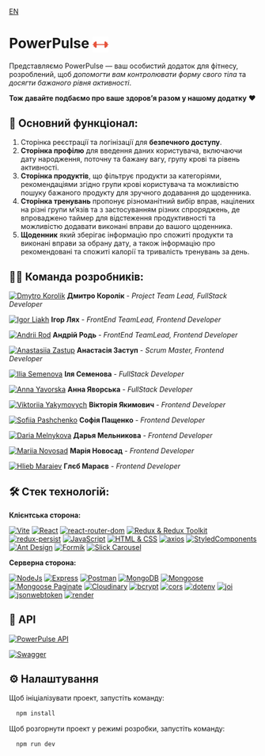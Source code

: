 [EN](https://github.com/KorolikD/project-Qwerty2024-front/blob/main/README.md)

# PowerPulse <img align="center" width="32" height="32" src="./public/favicon.ico">

Представляємо PowerPulse — ваш особистий додаток для фітнесу, розроблений, щоб *допомогти вам контролювати форму свого тіла* та *досягти бажаного рівня активності*.

**Тож давайте подбаємо про ваше здоров’я разом у нашому додатку** ❤️

## 🔧 Основний функціонал:

1. Сторінка реєстрації та логінізації для **безпечного доступу**.
2. **Сторінка профілю** для введення даних користувача, включаючи дату народження, поточну та бажану вагу, групу крові та рівень активності.
3. **Сторінка продуктів**, що фільтрує продукти за категоріями, рекомендаціями згідно групи крові користувача та можливістю пошуку бажаного продукту для зручного додавання до щоденника.
4. **Сторінка тренувань** пропонує різноманітний вибір вправ, націлених на різні групи м’язів та з застосуванням різних спроряджень, де впроваджено таймер для відстеження продуктивності та можливістю додавати виконані вправи до вашого щоденника.
5. **Щоденник** який зберігає інформацію про спожиті продукти та виконані вправи за обрану дату, а також інформацію про рекомендовані та спожиті калорії та тривалість тренувань за день.

## 👨‍💻 Команда розробників:

[![Dmytro Korolik](https://img.shields.io/badge/git_hub-262625?style=for-the-badge&logo=github&logoColor=white)](https://github.com/KorolikD) **Дмитро Королік** - *Project Team Lead, FullStack Developer*

[![Igor Liakh](https://img.shields.io/badge/git_hub-262625?style=for-the-badge&logo=github&logoColor=white)](https://github.com/igorlyakh) **Ігор Лях** - *FrontEnd TeamLead, Frontend Developer*

[![Andrii Rod](https://img.shields.io/badge/git_hub-262625?style=for-the-badge&logo=github&logoColor=white)](https://github.com/AndriiRod) **Андрій Родь** - *FrontEnd TeamLead, Frontend Developer*

[![Anastasiia Zastup](https://img.shields.io/badge/git_hub-262625?style=for-the-badge&logo=github&logoColor=white)](https://github.com/AnastasiiaZastup) **Анастасія Заступ** - *Scrum Master, Frontend Developer*

[![Ilia Semenova](https://img.shields.io/badge/git_hub-262625?style=for-the-badge&logo=github&logoColor=white)](https://github.com/ILIANASEMENOVA) **Іля Семенова** - *FullStack Developer*

[![Anna Yavorska](https://img.shields.io/badge/git_hub-262625?style=for-the-badge&logo=github&logoColor=white)](https://github.com/Anna-Yavorska) **Анна Яворська** - *FullStack Developer*

[![Viktoriia Yakymovych](https://img.shields.io/badge/git_hub-262625?style=for-the-badge&logo=github&logoColor=white)](https://github.com/ViktoriiaYakymovych) **Вікторія Якимович** - *Frontend Developer*

[![Sofiia Pashchenko](https://img.shields.io/badge/git_hub-262625?style=for-the-badge&logo=github&logoColor=white)](https://github.com/Sofiia-28) **Софія Пащенко** - *Frontend Developer*

[![Daria Melnykova](https://img.shields.io/badge/git_hub-262625?style=for-the-badge&logo=github&logoColor=white)](https://github.com/dmelnykova) **Дарья Мельникова** - *Frontend Developer*

[![Mariia Novosad](https://img.shields.io/badge/git_hub-262625?style=for-the-badge&logo=github&logoColor=white)](https://github.com/avemasha) **Марія Новосад** - *Frontend Developer*

[![Hlieb Maraiev](https://img.shields.io/badge/git_hub-262625?style=for-the-badge&logo=github&logoColor=white)](https://github.com/Velms) **Глєб Мараєв** - *Frontend Developer*

## 🛠 Стек технологій:
**Клієнтська сторона:**

[![Vite](https://img.shields.io/badge/-Vite-646CFF?logo=vite&logoColor=white)](https://vitejs.dev/)
[![React](https://img.shields.io/badge/-React-blue?logo=react&logoColor=white)](https://reactjs.org/)
[![react-router-dom](https://img.shields.io/badge/-react--router--dom-CA4245?logo=react-router&logoColor=white)](https://reactrouter.com/)
[![Redux & Redux Toolkit](https://img.shields.io/badge/-Redux%20%26%20Redux%20Toolkit-764ABC?logo=redux&logoColor=white)](https://redux.js.org/)
[![redux-persist](https://img.shields.io/badge/-redux--persist-764ABC?logo=redux&logoColor=white)](https://github.com/rt2zz/redux-persist)
[![JavaScript](https://img.shields.io/badge/-JavaScript-F7DF1E?logo=javascript&logoColor=black)](https://developer.mozilla.org/en-US/docs/Web/JavaScript)
[![HTML & CSS](https://img.shields.io/badge/-HTML%20%26%20CSS-E34F26?logo=html5&logoColor=white)](https://developer.mozilla.org/en-US/docs/Web/HTML)
[![axios](https://img.shields.io/badge/-axios-009688?logo=axios&logoColor=white)](https://axios-http.com/)
[![StyledComponents](https://img.shields.io/badge/-StyledComponents-DB7093?logo=styled-components&logoColor=white)](https://styled-components.com/)
[![Ant Design](https://img.shields.io/badge/-Ant_Design-0170FE?logo=ant-design&logoColor=white)](https://ant.design/)
[![Formik](https://img.shields.io/badge/-Formik-F49C20?logo=formik&logoColor=white)](https://formik.org/)
[![Slick Carousel](https://img.shields.io/badge/-Slick_Carousel-000000?logo=slick&logoColor=white)](https://www.npmjs.com/package/slick-carousel)

**Серверна сторона:**

[![NodeJs](https://img.shields.io/badge/-Node.js-339933?logo=node.js&logoColor=white)](https://nodejs.org/)
[![Express](https://img.shields.io/badge/-Express-000000?logo=express&logoColor=white)](https://expressjs.com/)
[![Postman](https://img.shields.io/badge/-Postman-FF6C37?logo=postman&logoColor=white)](https://www.postman.com/)
[![MongoDB](https://img.shields.io/badge/-MongoDB-47A248?logo=mongodb&logoColor=white)](https://docs.mongodb.com/)
[![Mongoose](https://img.shields.io/badge/-Mongoose-47A248?logo=mongoose&logoColor=white)](https://mongoosejs.com/docs/)
[![Mongoose Paginate](https://img.shields.io/badge/-Mongoose_Paginate-47A248?logo=mongoose&logoColor=white)](https://www.npmjs.com/package/mongoose-paginate-v2)
[![Cloudinary](https://img.shields.io/badge/-Cloudinary-4285F4?logo=cloudinary&logoColor=white)](https://cloudinary.com/documentation)
[![bcrypt](https://img.shields.io/badge/-bcrypt-430089?logo=npm&logoColor=white)](https://www.npmjs.com/package/bcrypt)
[![cors](https://img.shields.io/badge/-cors-FF6C37?logo=npm&logoColor=white)](https://www.npmjs.com/package/cors)
[![dotenv](https://img.shields.io/badge/-dotenv-00C7B7?logo=npm&logoColor=white)](https://www.npmjs.com/package/dotenv)
[![joi](https://img.shields.io/badge/-joi-F7DF1E?logo=npm&logoColor=black)](https://github.com/sideway/joi)
[![jsonwebtoken](https://img.shields.io/badge/-jsonwebtoken-000000?logo=jsonwebtokens&logoColor=white)](https://www.npmjs.com/package/jsonwebtoken)
[![render](https://img.shields.io/badge/-render-008080?logo=npm&logoColor=white)](https://render.com/)

## 🔗 API 

[![PowerPulse API](https://img.shields.io/badge/powerpulse_api-262625?style=for-the-badge&logo=github&logoColor=white)](https://github.com/KorolikD/project-Qwerty2024-back)

[![Swagger](https://img.shields.io/badge/-Swagger-85EA2D?logo=Swagger&logoColor=white)](https://project-qwerty2024-back.onrender.com/api-docs/#/)


## ⚙️ Налаштування

Щоб ініціалізувати проект, запустіть команду:

```bash
  npm install
```

Щоб розгорнути проект у режимі розробки, запустіть команду: 

```bash
  npm run dev
```
